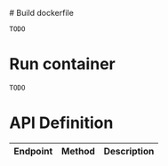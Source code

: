 # Build dockerfile

```
TODO
```

# Run container

```
TODO
```

# API Definition

| Endpoint     | Method     | Description |
| :------------- | :------------- | :------------- |
